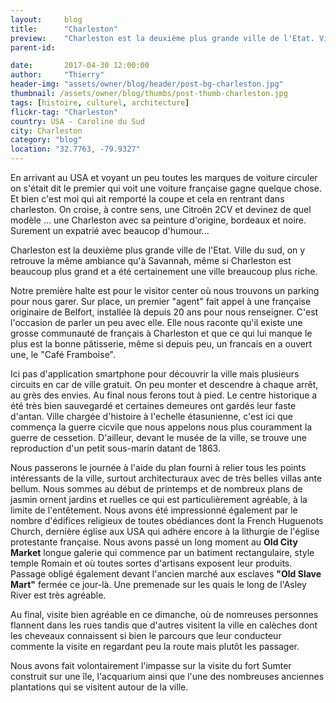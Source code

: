 ```yaml
---
layout:     blog
title:      "Charleston"
preview:    "Charleston est la deuxième plus grande ville de l'Etat. Ville du sud, on y retrouve la même ambiance qu'à... "
parent-id:  

date:       2017-04-30 12:00:00
author:     "Thierry"
header-img: "assets/owner/blog/header/post-bg-charleston.jpg"
thumbnail: /assets/owner/blog/thumbs/post-thumb-charleston.jpg
tags: [histoire, culturel, architecture]
flickr-tag: "Charleston"
country: USA - Caroline du Sud
city: Charleston
category: "blog"
location: "32.7763, -79.9327"
---
```



En arrivant au USA et voyant un peu toutes les marques de voiture circuler on s'était dit le premier qui voit une voiture française gagne quelque chose. Et bien c'est moi qui ait remporté la coupe et cela en rentrant dans charleston. On croise, à contre sens, une Citroën 2CV et devinez de quel modèle ... une Charleston avec sa peinture d'origine, bordeaux et noire. Surement un expatrié avec beaucop d'humour...

Charleston est la deuxième plus grande ville de l'Etat. Ville du sud, on y retrouve la même ambiance qu'à Savannah, même si Charleston est beaucoup plus grand et a été certainement une ville breaucoup plus riche.

Notre première halte est pour le visitor center où nous trouvons un parking pour nous garer. Sur place, un premier "agent" fait appel à une française originaire de  Belfort, installée là depuis 20 ans pour nous renseigner. C'est l'occasion de parler un peu avec elle. Elle nous raconte qu'il existe une grosse communauté de français à Charleston et que ce qui lui manque le plus est la bonne pâtisserie, même si depuis peu, un francais en a ouvert une, le "Café Framboise".

Ici pas d'application smartphone pour découvrir la ville mais plusieurs circuits en car de ville gratuit. On peu monter et descendre à chaque arrêt, au grès des envies. Au final nous ferons tout à pied. Le centre historique a été très bien sauvegardé et certaines demeures ont gardés leur faste d'antan. Ville chargée d'histoire à l'echelle étasunienne, c'est ici que commença la guerre cicvile que nous appelons nous plus couramment la guerre de cessetion. D'ailleur, devant le musée de la ville, se trouve une reproduction d'un petit sous-marin datant de 1863. 

Nous passerons le journée à l'aide du plan fourni à relier tous les points intéressants de la ville, surtout architecturaux avec de très belles villas ante bellum. Nous sommes au début de printemps et de nombreux plans de jasmin ornent jardins et ruelles ce qui est particulièrement agréable, à la limite de l'entêtement. Nous avons été impressionné également par le nombre d'édifices religieux de toutes obédiances dont la French Huguenots Church, dernière église aux USA qui adhére encore à la lithurgie de l'église protestante française. Nous avons passé un long moment au **Old City Market** longue galerie qui commence par un batiment rectangulaire, style temple Romain et où toutes sortes d'artisans exposent leur produits. Passage obligé également devant l'ancien marché aux esclaves **"Old Slave Mart"** fermée ce jour-là. Une premenade sur les quais le long de l'Asley River est très agréable.

Au final, visite bien agréable en ce dimanche, où de nomreuses personnes flannent dans les rues tandis que d'autres visitent la ville en calèches dont les cheveaux connaissent si bien le parcours que leur conducteur commente la visite en regardant peu la route mais plutôt les passager.

Nous avons fait volontairement l'impasse sur la visite du fort Sumter construit sur une île, l'acquarium ainsi que l'une des nombreuses anciennes plantations qui se visitent autour de la ville.

